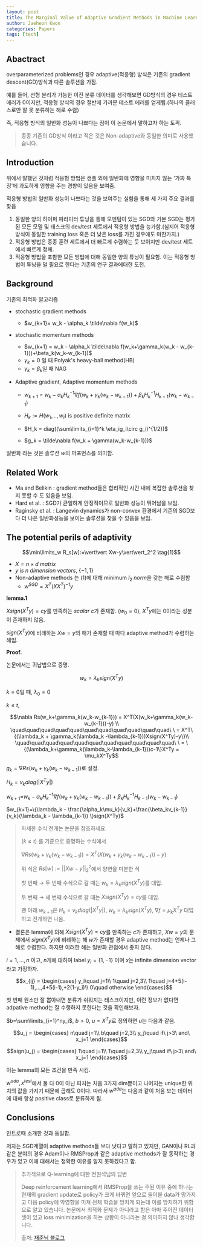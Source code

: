 ```yaml
---
layout: post
title: The Marginal Value of Adaptive Gradient Methods in Machine Learning
author: Jaeheon Kwon
categories: Papers
tags: [tech]
---
```


## Abactract

overparameterized problems인 경우 adaptive(적응형) 방식은 기존의 gradient descent(GD)방식과 다른 솔루션을 가짐.

예를 들어, 선형 분리가 가능한 이진 분류 데이터를 생각해보면 GD방식의 경우 테스트 에러가 0이지만, 적응형 방식의 경우 절반에 가까문 테스트 에러를 얻게됨.(하나의 클래스로만 잘 못 분류하는 해로 수렴)

즉, 적응형 방식의 일반화 성능이 나쁘다는 점이 이 논문에서 말하고자 하는 토픽.

> 종종 기존의 GD방식 이라고 적은 것은 Non-adaptive와 동일한 의미로 사용했습니다.

## Introduction

위에서 말했던 것처럼 적응형 방법은 샘플 외에 일반화에 영향을 미치지 않는 '가짜 특징'에 과도하게 영향을 주는 경향이 있음을 보여줌.

적응형 방법의 일반화 성능이 나쁘다는 것을 보여주는 실험을 통해 세 가지 주요 결과를 찾음

1. 동일한 양의 하이퍼 파라미터 튜닝을 통해 모멘텀이 있는 SGD와 기본 SGD는 평가된 모든 모델 및 태스크의 dev/test 세트에서 적응형 방법을 능가함.(심지어 적응형 방식이 동일한 training loss 혹은 더 낮은 loss를 가진 경우에도 마찬가지.)
2. 적응형 방법은 종종 훈련 세트에서 더 빠르게 수렴하는 듯 보이지만 dev/test 세트에서 빠르게 정체.
3. 적응형 방법을 포함한 모든 방법에 대해 동일한 양의 튜닝이 필요함. 이는 적응형 방법이 튜닝을 덜 필요로 한다는 기존의 연구 결과에대한 도전.



## Background

기존의 최적화 알고리즘

- stochastic gradient methods

    - $w_{k+1}= w_k - \alpha_k \tilde\nabla f(w_k)$

- stochastic momentum methods

    - $w_{k+1} = w_k - \alpha_k \tilde\nabla f(w_k+\gamma_k(w_k - w_{k-1}))+\beta_k(w_k-w_{k-1})$
    - $\gamma_k = 0$ 일 때 Polyak's heavy-ball method(HB)
    - $\gamma_k = \beta_k$일 때 NAG

- Adaptive gradient, Adaptive momentum methods

    - $w_{k+1}$ $=$ $w_k - \alpha_kH^{-1}_k \nabla f(w_k+\gamma_k(w_k - w_{k-1}))+\beta_kH^{-1}_kH_{k-1}(w_k-w_{k-1})$

    - $H_k := H(w_1,..,w_l)$ is positive definite matrix

    - $H_k = diag((\sum\limits_{i=1}^k \eta_ig_i\circ g_i)^{1/2})$

    - $g_k = \tilde\nabla f(w_k + \gamma(w_k-w_{k-1}))$

        

일반화 라는 것은 솔루션 $w$의 퍼포먼스를 의미함.



## Related Work

- Ma and Belikin : gradient method들은 합리적인 시간 내에 복잡한 솔루션을 찾지 못할 수 도 있음을 보임.
- Hard et al. : SGD가 균일하게 안정적이므로 일반화 성능이 뛰어남을 보임.
- Raginsky et al. : Langevin dynamics가 non-convex 환경에서 기존의 SGD보다 더 나은 일반화성능을 보이는 솔루션을 찾을 수 있음을 보임.



## The potential perils of adaptivity

$$\min\limits_w R_s[w]:=\vert\vert Xw-y\vert\vert_2^2 \tag{1}$$

- $X = n\times d\ matrix$
- $y\ is\ n\ dimension\ vectors$, $\{-1,1\}$
- Non-adaptive methods 는 (1)에 대해 minimum $l_2\ norm$을 갖는 해로 수렴함
    - $w^{SGD} = X^T(XX^T)^{-1}y$

**lemma.1**

$Xsign(X^Ty)=cy$를 만족하는 $scalar\ c$가 존재함. $(w_0=0)$, $X^Ty$에는 0이라는 성분이 존재하지 않음.

$sign(X^Ty)$에 비례하는 $Xw=y$의 해가 존재할 때 마다 adaptive method가 수렴하는 해임.

**Proof.**

논문에서는 귀납법으로 증명.

$$w_k = \lambda_k sign(X^Ty)$$

$k=0$일 때, $\lambda_0=0$

$k\leq t$,

$$\nabla Rs(w_k+\gamma_k(w_k-w_{k-1})) = X^T(X(w_k+\gamma_k(w_k-w_{k-1}))-y) \\ \quad\quad\quad\quad\quad\quad\quad\quad\quad\quad\quad\ \  = X^T\{(\lambda_k + \gamma_k(\lambda_k -\lambda_{k-1}))Xsign(X^Ty)-y\}\\ \quad\quad\quad\quad\quad\quad\quad\quad\quad\quad\quad\ \  = \{(\lambda_k+\gamma_k(\lambda_k-\lambda_{k-1}))c-1\}X^Ty   = \mu_kX^Ty$$



$g_k=\nabla Rs(w_k+\gamma_k(w_k-w_{k-1}))$로 설정.

$H_k = v_kdiag(\vert X^Ty\vert)$

$w_{k+1} =$$w_k - \alpha_kH^{-1}_k \nabla f(w_k+\gamma_k(w_k - w_{k-1}))+\beta_kH^{-1}_kH_{k-1}(w_k-w_{k-1})$

$w_{k+1}=\{\lambda_k - \frac{\alpha_k\mu_k}{v_k}+\frac{\beta_kv_{k-1}}{v_k}(\lambda_k - \lambda_{k-1}) \}sign(X^Ty)$

> 자세한 수식 전개는 논문을 참조하세요.
>
> $(k\leq t)$ 를 기준으로 증명하는 수식에서
>
> $\nabla Rs(w_k+\gamma_k(w_k-w_{k-1})) = X^T(X(w_k+\gamma_k(w_k-w_{k-1}))-y)$
>
> 위 식은 $Rs[w]:=\vert\vert Xw-y\vert\vert_2^2$에서 양변을 미분한 식
>
> 첫 번째 $\rightarrow$ 두 번째 수식으로 갈 때는 $w_k=\lambda_k sign(X^Ty)$를 대입.
>
> 두 번째 $\rightarrow$ 세 번째 수식으로 갈 때는 $Xsign(X^Ty)=cy$를 대입.
>
>
> 맨 아래 $w_{k+1}$은 $H_k=v_kdiag(\vert X^Ty\vert)$, $w_k = \lambda_ksign(X^Ty)$, $\nabla f = \mu_kX^Ty$ 대입하고 전개하면 나옴.



- 결론은 lemma에 의해 $Xsign(X^Ty)=cy$를 만족하는 $c$가 존재하고, $Xw=y$의 문제에서 $sign(X^Ty)$에 비례하는 해 $w$가 존재할 경우 adaptive method는 언제나 그 해로 수렴한다. 하지만 이러한 해는 일반화 관점에서 좋지 않다.



$i=1,...,n$ 이고, $n$개에 대하여 label $y_i = \{1,-1\}$ 이며 $x$는 infinite dimension vector라고 가정하자.

$$x_{ij} = \begin{cases} y_i\quad j=1\\ 1\quad j=2,3\\ 1\quad j=4+5(i-1),...,4+5(i-1),+2(1-y_i)\\ 0\quad otherwise \end{cases}$$

첫 번째 원소만 잘 뽑아내면 분류가 쉬워지는 태스크이지만, 이런 정보가 없다면 adpative method는 잘 수행하지 못한다는 것을 확인해보자.

$b=\sum\limits_{i=1}^ny_i$,  $b>0$,  $u=X^Ty$로 정의하면 $u$는 다음과 같음.

$$u_j = \begin{cases} n\quad j=1\\ b\quad j=2,3\\ y_j\quad if\ j>3\ and\ x_j=1 \end{cases}$$

$$sign(u_j) = \begin{cases} 1\quad j=1\\ 1\quad j=2,3\\ y_j\quad if\ j>3\ and\ x_j=1 \end{cases}$$

이는 lemma의 모든 조건을 만족 시킴.

$w^{ada},x^{test}$에서 둘 다 0이 아닌 피처는 처음 3가지 dim뿐이고 나머지는 unique한 위치의 값을 가지기 때문에 곱해도 0이다. 따라서 $w^{ada}$는 다음과 같이 처음 보는 데이터에 대해 항상 positive class로 분류하게 됨.



## Conclusions

인트로때 소개한 것과 동일함.

저자는 SGD계열이 adaptive methods들 보다 낫다고 말하고 있지만, GAN이나 RL과 같은 분야의 경우 Adam이나 RMSProp과 같은 adaptive methods가 잘 동작하는 경우가 있고 이에 대해서는 정확한 이유를 알지 못하겠다고 함.

> 추가적으로 Q-learning에 대한 전원석님의 답변
>
> Deep reinforcement learning에서 RMSProp을 쓰는 주된 이유 중에 하나는 현재의 gradient update로 policy가 크게 바뀌면 앞으로 들어올 data가 망가지고 다음 policy에 악영향을 미쳐 전체 학습을 망치게 되는데 이를 방지하기 위함으로 알고 있습니다. 논문에서 최적화 문제가 아니라고 함은 아마 주어진 데이터셋이 있고 loss minimization을 하는 상황이 아니라는 걸 의미하지 않나 생각합니다.
>
> 출처: [재준님 블로그](http://jaejunyoo.blogspot.com/2017/06/marginal-value-of-adaptive-gradient-methods-in-ML2.html)